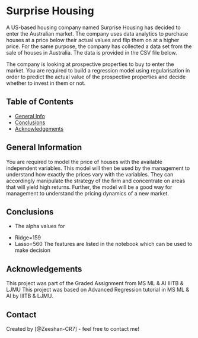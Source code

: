 # Surprise Housing
A US-based housing company named Surprise Housing has decided to enter the Australian market. The company uses data analytics to purchase houses at a price below their actual values and flip them on at a higher price. For the same purpose, the company has collected a data set from the sale of houses in Australia. The data is provided in the CSV file below.

The company is looking at prospective properties to buy to enter the market. You are required to build a regression model using regularisation in order to predict the actual value of the prospective properties and decide whether to invest in them or not.


## Table of Contents
* [General Info](#general-information)
* [Conclusions](#conclusions)
* [Acknowledgements](#acknowledgements)


## General Information
You are required to model the price of houses with the available independent variables. This model will then be used by the management to understand how exactly the prices vary with the variables. They can accordingly manipulate the strategy of the firm and concentrate on areas that will yield high returns. Further, the model will be a good way for management to understand the pricing dynamics of a new market.


## Conclusions
- The alpha values for
* Ridge=159
* Lasso=560
The features are listed in the notebook which can be used to make decision


## Acknowledgements
This project was part of the Graded Assignment from MS ML & AI IIITB & LJMU
This project was based on Advanced Regression tutorial in MS ML & AI by IIITB & LJMU.


## Contact
Created by [@Zeeshan-CR7] - feel free to contact me!
